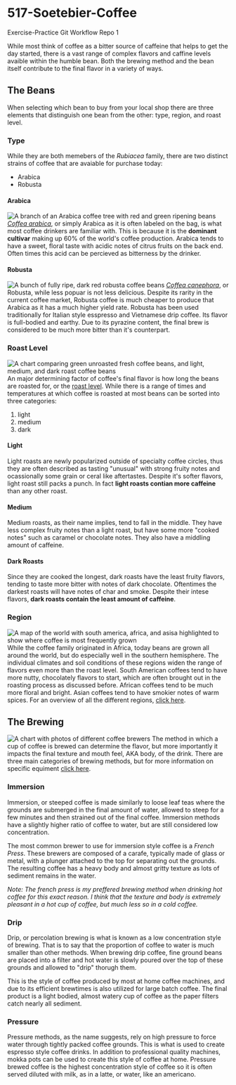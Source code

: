 # 517-Soetebier-Coffee
 Exercise-Practice Git Workflow Repo 1

While most think of coffee as a bitter source of caffeine that helps to get the day started, there is a vast range of complex flavors and caffine levels avaible within the humble bean. Both the brewing method and the bean itself contribute to the final flavor in a variety of ways.

## The Beans
When selecting which bean to buy from your local shop there are three elements that distinguish one bean from the other: type, region, and roast level.

### Type
While they are both memebers of the _Rubiacea_ family, there are two distinct strains of coffee that are avaiable for purchase today: 
* Arabica 
* Robusta

#### Arabica
![A branch of an Arabica coffee tree with red and green ripening beans][arabica-pic]
[_Coffea arabica_][arabica-coffee], or simply  Arabica as it is often labeled on the bag, is what most coffee drinkers are familiar with. This is because it is the **dominant cultivar** making up 60% of the world's coffee production. Arabica tends to have a sweet, floral taste with acidic notes of citrus fruits on the back end. Often times this acid can be percieved as bitterness by the drinker.  

#### Robusta
![A bunch of fully ripe, dark red robusta coffee beans][robusta-pic]
[_Coffea canephora_][robusta-coffee], or Robusta, while less popuar is not less delicious. Despite its rarity in the current coffee market, Robusta coffee is much cheaper to produce that Arabica as it has a much higher yield rate. Robusta has been used traditionally for Italian style esspresso and Vietnamese drip coffee. Its flavor is full-bodied and earthy. Due to its pyrazine content, the final brew is considered to be much more bitter than it's counterpart. 


### Roast Level
![A chart comparing green unroasted fresh coffee beans, and light, medium, and dark roast coffee beans][roast-level-chart]
An major determining factor of coffee's final flavor is how long the beans are roasted for, or the [roast level][roast-levels]. While there is a range of times and temperatures at which coffee is roasted at most beans can be sorted into three categories: 
1. light
2. medium
3. dark

#### Light
Light roasts are newly popularized outside of specialty coffee circles, thus they are often described as tasting "unusual" with strong fruity notes and ocassionally some grain or ceral like aftertastes. Despite it's softer flavors, light roast still packs a punch. In fact **light roasts contian more caffeine** than any other roast.

#### Medium
 Medium roasts, as their name implies, tend to fall in the middle. They have less complex fruity notes than a light roast, but have some more "cooked notes" such as caramel or chocolate notes. They also have a middling amount of caffeine.

#### Dark Roasts
Since they are cooked the longest, dark roasts have the least fruity flavors, tending to taste more bitter with notes of dark chocolate. Oftentimes the darkest roasts will have notes of char and smoke. Despite their intese flavors, **dark roasts contain the least amount of caffeine**.


### Region
![A map of the world with south america, africa, and asisa highlighted to show where coffee is most frequently grown][regions-map]
While the coffee family originated in Africa, today beans are grown all around the world, but do especially well in the southern hemisphere. The individual climates and soil conditions of these regions widen the range of flavors even more than the roast level. South American coffees tend to have more nutty, chocolately flavors to start, which are often brought out in the roasting process as discussed before. African coffees tend to be much more floral and bright. Asian coffees tend to have smokier notes of warm spices. For an overview of all the different regions, [click here][regions-overview].




## The Brewing
![A chart with photos of different coffee brewers][brewing-methods-pic]
The method in which a cup of coffee is brewed can determine the flavor, but more importantly it impacts the final texture and mouth feel, AKA body, of the drink. There are three main categories of brewing methods, but for more information on specific equiment [click here][brewing-methods].

### Immersion 
Immersion, or steeped coffee is made similarly to loose leaf teas where the grounds are submerged in the final amount of water, allowed to steep for a few minutes and then strained out of the final coffee. Immersion methods have a slightly higher ratio of coffee to water, but are still considered low concentration. 

The most common brewer to use for immersion style coffee is a _French Press_. These brewers are composed of a carafe, typically made of glass or metal, with a plunger attached to the top for separating out the grounds. The resulting coffee has a heavy body and almost gritty texture as lots of sediment remains in the water.

_Note: The french press is my preffered brewing method when drinking hot coffee for this exact reason. I think that the texture and body is extremely pleasant in a hot cup of coffee, but much less so in a cold coffee._

### Drip 
Drip, or percolation brewing is what is known as a low concentration style of brewing. That is to say that the proportion of coffee to water is much smaller than other methods. When brewing drip coffee, fine ground beans are placed into a filter and hot water is slowly poured over the top of these grounds and allowed to "drip" thorugh them. 

This is the style of coffee produced by most at home coffee machines, and due to its efficient brewtimes is also utilized for large batch coffee. The final product is a light bodied, almost watery cup of coffee as the paper filters catch nearly all sediment. 

### Pressure
Pressure methods, as the name suggests, rely on high pressure to force water through tightly packed coffee grounds. This is what is used to create espresso style coffee drinks. In addition to professional quality machines, mokka pots can be used to create this style of coffee at home. Pressure brewed coffee is the highest concentration style of coffee so it is often served diluted with milk, as in a latte, or water, like an americano.  




[arabica-coffee]: https://en.wikipedia.org/wiki/Coffea_arabica
[robusta-coffee]: https://en.wikipedia.org/wiki/Coffea_canephora
[roast-levels]: https://www.drinktrade.com/blogs/education/roast-level-guide?_ab=0&_fd=0&_sc=1&srsltid=AfmBOorVy6Eo9lLtLEnWk1f8Nv-OJ5h0B3Th7cUmiVQvCJHL-9fAwF-n
[regions-overview]: https://fathomcoffee.com/coffee-regions-guide/
[brewing-methods]: https://counterculturecoffee.com/blogs/counter-culture-coffee/coffee-basics-brewing-methods?srsltid=AfmBOopopvxDzZHt1JyyufFfyxWO_j--UBXCF-dFI7l8QKhqSZBjkMwR


[arabica-pic]:https://upload.wikimedia.org/wikipedia/commons/thumb/d/d5/Starr_070308-5472_Coffea_arabica.jpg/330px-Starr_070308-5472_Coffea_arabica.jpg
[robusta-pic]:https://upload.wikimedia.org/wikipedia/commons/thumb/d/da/Ripe_Seeds_Coffee_Robusta_Coorg_Karnataka_India_Feb24_D72_25688.jpg/330px-Ripe_Seeds_Coffee_Robusta_Coorg_Karnataka_India_Feb24_D72_25688.jpg
[roast-level-chart]:https://procaffeination.com/wp-content/uploads/2019/07/coffee-roasts-labeled.jpg
[regions-map]:https://static1.squarespace.com/static/517382d7e4b0152c18ffe4a2/t/570edc6760b5e9ba285ac79e/1460591731838/
[brewing-methods-pic]:https://cdn.shopify.com/s/files/1/0253/3729/9021/files/Blog-BrewMethods-guide_1024x1024.png?v=1650950263
